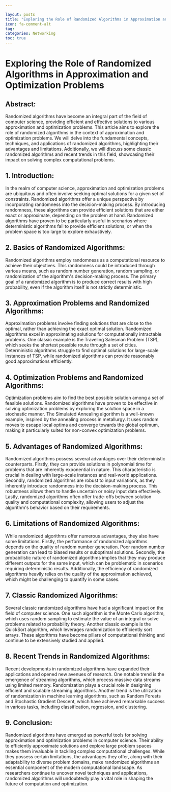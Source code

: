 ```yaml
---

layout: posts
title: "Exploring the Role of Randomized Algorithms in Approximation and Optimization Problems"
icon: fa-comment-alt
tag:      
categories: Networking
toc: true
---
```




# Exploring the Role of Randomized Algorithms in Approximation and Optimization Problems

## Abstract:
Randomized algorithms have become an integral part of the field of computer science, providing efficient and effective solutions to various approximation and optimization problems. This article aims to explore the role of randomized algorithms in the context of approximation and optimization problems. We will delve into the fundamental concepts, techniques, and applications of randomized algorithms, highlighting their advantages and limitations. Additionally, we will discuss some classic randomized algorithms and recent trends in this field, showcasing their impact on solving complex computational problems.

## 1. Introduction:
In the realm of computer science, approximation and optimization problems are ubiquitous and often involve seeking optimal solutions for a given set of constraints. Randomized algorithms offer a unique perspective by incorporating randomness into the decision-making process. By introducing randomness, these algorithms can provide efficient solutions that are either exact or approximate, depending on the problem at hand. Randomized algorithms have proven to be particularly useful in scenarios where deterministic algorithms fail to provide efficient solutions, or when the problem space is too large to explore exhaustively.

## 2. Basics of Randomized Algorithms:
Randomized algorithms employ randomness as a computational resource to achieve their objectives. This randomness could be introduced through various means, such as random number generation, random sampling, or randomization of the algorithm's decision-making process. The primary goal of a randomized algorithm is to produce correct results with high probability, even if the algorithm itself is not strictly deterministic.

## 3. Approximation Problems and Randomized Algorithms:
Approximation problems involve finding solutions that are close to the optimal, rather than achieving the exact optimal solution. Randomized algorithms excel in approximating solutions for computationally intractable problems. One classic example is the Traveling Salesman Problem (TSP), which seeks the shortest possible route through a set of cities. Deterministic algorithms struggle to find optimal solutions for large-scale instances of TSP, while randomized algorithms can provide reasonably good approximations efficiently.

## 4. Optimization Problems and Randomized Algorithms:
Optimization problems aim to find the best possible solution among a set of feasible solutions. Randomized algorithms have proven to be effective in solving optimization problems by exploring the solution space in a stochastic manner. The Simulated Annealing algorithm is a well-known example, inspired by the annealing process in metallurgy. It uses random moves to escape local optima and converge towards the global optimum, making it particularly suited for non-convex optimization problems.

## 5. Advantages of Randomized Algorithms:
Randomized algorithms possess several advantages over their deterministic counterparts. Firstly, they can provide solutions in polynomial time for problems that are inherently exponential in nature. This characteristic is crucial in dealing with large-scale instances and real-world applications. Secondly, randomized algorithms are robust to input variations, as they inherently introduce randomness into the decision-making process. This robustness allows them to handle uncertain or noisy input data effectively. Lastly, randomized algorithms often offer trade-offs between solution quality and computational complexity, allowing users to adjust the algorithm's behavior based on their requirements.

## 6. Limitations of Randomized Algorithms:
While randomized algorithms offer numerous advantages, they also have some limitations. Firstly, the performance of randomized algorithms depends on the quality of random number generation. Poor random number generation can lead to biased results or suboptimal solutions. Secondly, the probabilistic nature of randomized algorithms implies that they may produce different outputs for the same input, which can be problematic in scenarios requiring deterministic results. Additionally, the efficiency of randomized algorithms heavily relies on the quality of the approximation achieved, which might be challenging to quantify in some cases.

## 7. Classic Randomized Algorithms:
Several classic randomized algorithms have had a significant impact on the field of computer science. One such algorithm is the Monte Carlo algorithm, which uses random sampling to estimate the value of an integral or solve problems related to probability theory. Another classic example is the QuickSort algorithm, which leverages randomization to efficiently sort arrays. These algorithms have become pillars of computational thinking and continue to be extensively studied and applied.

## 8. Recent Trends in Randomized Algorithms:
Recent developments in randomized algorithms have expanded their applications and opened new avenues of research. One notable trend is the emergence of streaming algorithms, which process massive data streams using limited memory. Randomization plays a crucial role in designing efficient and scalable streaming algorithms. Another trend is the utilization of randomization in machine learning algorithms, such as Random Forests and Stochastic Gradient Descent, which have achieved remarkable success in various tasks, including classification, regression, and clustering.

## 9. Conclusion:
Randomized algorithms have emerged as powerful tools for solving approximation and optimization problems in computer science. Their ability to efficiently approximate solutions and explore large problem spaces makes them invaluable in tackling complex computational challenges. While they possess certain limitations, the advantages they offer, along with their adaptability to diverse problem domains, make randomized algorithms an essential component of the modern computational landscape. As researchers continue to uncover novel techniques and applications, randomized algorithms will undoubtedly play a vital role in shaping the future of computation and optimization.